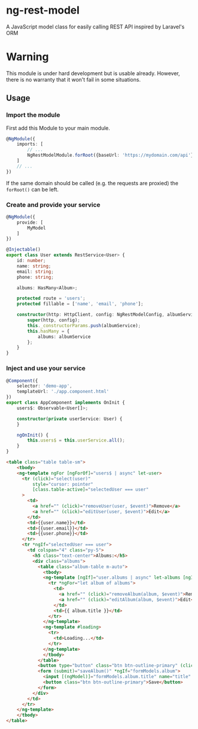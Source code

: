 # ng-rest-model
A JavaScript model class for easily calling REST API inspired by Laravel's ORM

# Warning

This module is under hard development but is usable already. However, there is no warranty that it won't
fail in some situations.

## Usage

### Import the module

First add this Module to your main module.

```typescript
@NgModule({
    imports: [
        // ...
        NgRestModelModule.forRoot({baseUrl: 'https://mydomain.com/api'})
    ]
    // ...
})
```

If the same domain should be called (e.g. the requests are proxied) the `forRoot()` can be left.

### Create and provide your service

```typescript
@NgModule({
    provide: [
        MyModel
    ]
})
```

```typescript
@Injectable()
export class User extends RestService<User> {
    id: number;
    name: string;
    email: string;
    phone: string;

    albums: HasMany<Album>;

    protected route = 'users';
    protected fillable = ['name', 'email', 'phone'];

    constructor(http: HttpClient, config: NgRestModelConfig, albumService: Album) {
        super(http, config);
        this._constructorParams.push(albumService);
        this.hasMany = {
            albums: albumService
        };
    }
}
```

### Inject and use your service

```typescript
@Component({
    selector: 'demo-app',
    templateUrl: './app.component.html'
})
export class AppComponent implements OnInit {
    users$: Observable<User[]>;

    constructor(private userService: User) {
    }

    ngOnInit() {
        this.users$ = this.userService.all();
    }
}
```

```html
<table class="table table-sm">
    <tbody>
    <ng-template ngFor [ngForOf]="users$ | async" let-user>
      <tr (click)="select(user)"
          style="cursor: pointer"
          [class.table-active]="selectedUser === user"
      >
        <td>
          <a href="" (click)="removeUser(user, $event)">Remove</a>
          <a href="" (click)="editUser(user, $event)">Edit</a>
        </td>
        <td>{{user.name}}</td>
        <td>{{user.email}}</td>
        <td>{{user.phone}}</td>
      </tr>
      <tr *ngIf="selectedUser === user">
        <td colspan="4" class="py-5">
          <h5 class="text-center">Albums:</h5>
          <div class="albums">
            <table class="album-table m-auto">
              <tbody>
              <ng-template [ngIf]="user.albums | async" let-albums [ngIfElse]="loading">
                <tr *ngFor="let album of albums">
                  <td>
                    <a href="" (click)="removeAlbum(album, $event)">Remove</a>
                    <a href="" (click)="editAlbum(album, $event)">Edit</a>
                  </td>
                  <td>{{ album.title }}</td>
                </tr>
              </ng-template>
              <ng-template #loading>
                <tr>
                  <td>Loading...</td>
                </tr>
              </ng-template>
              </tbody>
            </table>
            <button type="button" class="btn btn-outline-primary" (click)="newAlbum()">New album</button>
            <form (submit)="saveAlbum()" *ngIf="formModels.album">
              <input [(ngModel)]="formModels.album.title" name="title" placeholder="Title" />
              <button class="btn btn-outline-primary">Save</button>
            </form>
          </div>
        </td>
      </tr>
    </ng-template>
    </tbody>
</table>
```
